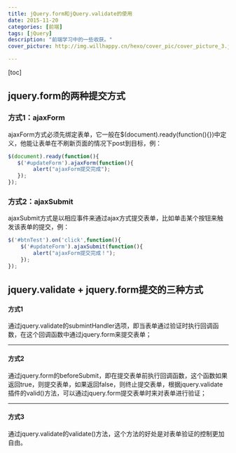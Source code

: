 ```yaml
---
title: jQuery.form和jQuery.validate的使用
date: 2015-11-20
categories: [前端]
tags: [jQuery]
description: "前端学习中的一些收获。"
cover_picture: http://img.willhappy.cn/hexo/cover_pic/cover_picture_3.jpg

---
```


<!--more-->

[toc]

## jquery.form的两种提交方式
### 方式1：ajaxForm
ajaxForm方式必须先绑定表单，它一般在$(document).ready(function(){})中定义，他能让表单在不刷新页面的情况下post到目标，例：

``` javascript
$(document).ready(function(){
   $('#updateForm').ajaxForm(function(){
        alert("ajaxForm提交完成");
   });
});
```

### 方式2：ajaxSubmit
ajaxSubmit方式是以相应事件来通过ajax方式提交表单，比如单击某个按钮来触发该表单的提交，例：

``` javascript
$('#btnTest').on('click',function(){
    $('#updateForm').ajaxSubmit(function(){
        alert("ajaxForm提交完成！");
    });
});
```
## jquery.validate + jquery.form提交的三种方式
#### 方式1
通过jquery.validate的submintHandler选项，即当表单通过验证时执行回调函数，在这个回调函数中通过jquery.form来提交表单；


----------


#### 方式2
通过jquery.form的beforeSubmit，即在提交表单前执行回调函数，这个函数如果返回true，则提交表单，如果返回false，则终止提交表单，根据jquery.validate插件的valid()方法，可以通过jquery.form提交表单时来对表单进行验证；


----------


#### 方式3
通过jquery.validate的validate()方法，这个方法的好处是对表单验证的控制更加自由。
